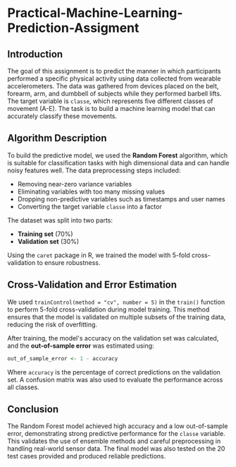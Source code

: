 # Practical-Machine-Learning-Prediction-Assigment

## Introduction

The goal of this assignment is to predict the manner in which participants performed a specific physical activity using data collected from wearable accelerometers. The data was gathered from devices placed on the belt, forearm, arm, and dumbbell of subjects while they performed barbell lifts. The target variable is `classe`, which represents five different classes of movement (A-E). The task is to build a machine learning model that can accurately classify these movements.

## Algorithm Description

To build the predictive model, we used the **Random Forest** algorithm, which is suitable for classification tasks with high dimensional data and can handle noisy features well. The data preprocessing steps included:

- Removing near-zero variance variables  
- Eliminating variables with too many missing values  
- Dropping non-predictive variables such as timestamps and user names  
- Converting the target variable `classe` into a factor

The dataset was split into two parts:
- **Training set** (70%)
- **Validation set** (30%)

Using the `caret` package in R, we trained the model with 5-fold cross-validation to ensure robustness.

## Cross-Validation and Error Estimation

We used `trainControl(method = "cv", number = 5)` in the `train()` function to perform 5-fold cross-validation during model training. This method ensures that the model is validated on multiple subsets of the training data, reducing the risk of overfitting.

After training, the model's accuracy on the validation set was calculated, and the **out-of-sample error** was estimated using:

```r
out_of_sample_error <- 1 - accuracy
```

Where `accuracy` is the percentage of correct predictions on the validation set. A confusion matrix was also used to evaluate the performance across all classes.

## Conclusion

The Random Forest model achieved high accuracy and a low out-of-sample error, demonstrating strong predictive performance for the `classe` variable. This validates the use of ensemble methods and careful preprocessing in handling real-world sensor data. The final model was also tested on the 20 test cases provided and produced reliable predictions.

